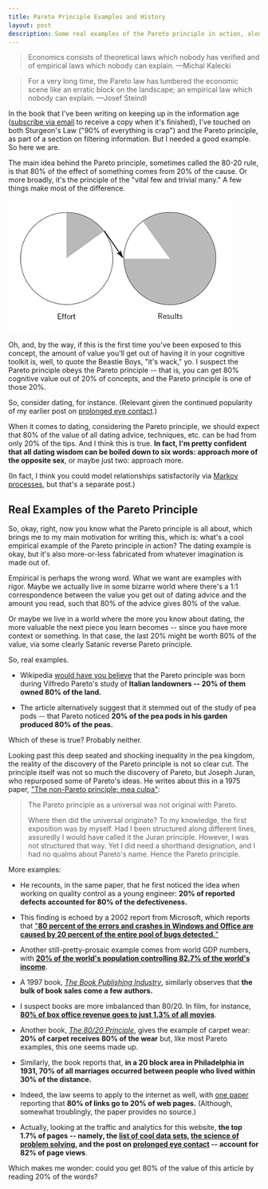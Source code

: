 ```yaml
---
title: Pareto Principle Examples and History
layout: post
description: Some real examples of the Pareto principle in action, along with a brief sketch of its history.
---
```


> Economics consists of theoretical laws which nobody has verified and of
> empirical laws which nobody can explain.
<span id="quote-attribute">—Michal Kalecki</span>
  
> For a very long time, the Pareto law has lumbered the economic scene like an
> erratic block on the landscape; an empirical law which nobody can explain.
<span id="quote-attribute">—Josef Steindl</span>

In the book that I've been writing on keeping up in the information age
([subscribe via email](http://eepurl.com/Ufpgr) to receive a copy when it's finished), I've touched on both
Sturgeon's Law ("90% of everything is crap") and the Pareto principle, as part
of a section on filtering information. But I needed a good example. So here we are.

The main idea behind the Pareto principle, sometimes called the 80-20 rule, is
that 80% of the effect of something comes from 20% of the cause. Or more
broadly, it's the principle of the "vital few and trivial many." A few things
make most of the difference.

![A picture of the Pareto principle or 80 20 rule: 20% of causes create 80% of the effects.](/img/example-of-pareto-principle.png)

Oh, and, by the way, if this is the first time you've been exposed to this
concept, the amount of value you'll get out of having it in your cognitive toolkit is,
well, to quote the Beastie Boys, "it's wack," yo. I suspect the Pareto principle
obeys the Pareto principle -- that is, you can get 80% cognitive value
out of 20% of concepts, and the Pareto principle is one of those 20%.

So, consider
dating, for instance. (Relevant given the continued popularity of my earlier post on
[prolonged eye contact](http://rs.io/2014/06/01/prolonged-eye-contact.html).)

When it comes to dating, considering the Pareto principle, we should expect that 80%
of the value of all dating advice, techniques, etc. can be had from only 20% of
the tips. And I think this is true. **In fact, I'm pretty confident that all
dating wisdom can be boiled down to six words: approach more of the opposite sex**, or maybe just two: approach more.

(In fact, I think you could model relationships satisfactorily via
[Markov processes](http://austingwalters.com/introduction-to-markov-processes/),
but that's a separate post.)

## Real Examples of the Pareto Principle

So, okay, right, now you know what the Pareto principle is all about, which
brings me to my main motivation for writing this, which is: what's a cool
empirical example of the Pareto principle in action? The dating example is okay,
but it's also more-or-less fabricated from whatever imagination is made out
of.

Empirical is perhaps the wrong word. What we want are examples with rigor. Maybe we actually live in
some bizarre world where there's a 1:1 correspondence between the value you get out of dating advice and the amount you read, such that 80% of the
advice gives 80% of the value.

Or maybe we live in a world where the more you know about dating, the more
valuable the next piece you learn becomes -- since you have more context or
something. In that case, the last 20% might be worth 80% of the value, via some
clearly Satanic reverse Pareto principle. 

So, real examples. 

* Wikipedia [would have you believe](en.wikipedia.org/wiki/Pareto_principle) that the Pareto principle was born during
Vilfredo Pareto's study of **Italian landowners -- 20% of them owned 80% of the
land.**

* The article alternatively suggest that it stemmed out of the
study of pea pods -- that Pareto noticed **20% of the pea pods in his garden
produced 80% of the peas.**

Which of these is true? Probably neither.

Looking past this deep seated and shocking inequality in the pea kingdom, the
reality of the discovery of the Pareto principle is not so clear cut. The
principle itself was not so much the discovery of Pareto, but Joseph Juran, who
repurposed some of Pareto's ideas. He writes about this in a 1975 paper, ["The non-Pareto principle; mea
culpa"](http://img.projectsmart.co.uk/docs/the-non-pareto-principle.pdf):

> The Pareto principle as a universal was not original with Pareto.
> 
> Where then did the universal originate? To my knowledge, the first exposition
> was by myself. Had I been structured along different lines, assuredly I would
> have called it the Juran principle. However, I was not structured that way. Yet
> I did need a shorthand designation, and I had no qualms about Pareto's
> name. Hence the Pareto principle.

More examples:

* He recounts, in the same paper, that he first noticed the idea when working on
quality control as a young engineer: **20% of reported defects accounted for 80% of
the defectiveness.**
* This finding is echoed by a 2002 report from Microsoft, which
reports that ["**80 percent of the errors and crashes in Windows and Office are caused
by 20 percent of the entire pool of bugs detected.**"](http://www.crn.com/news/security/18821726/microsofts-ceo-80-20-rule-applies-to-bugs-not-just-features.htm)

* Another still-pretty-prosaic example comes from world GDP numbers, with [**20% of
the world's population controlling 82.7% of the world's income**](http://en.wikipedia.org/wiki/Pareto_principle#In_economics). 
* A 1997 book,
[*The Book Publishing Industry*](http://www.amazon.com/gp/product/0415887240/ref=as_li_tl?ie=UTF8&camp=1789&creative=390957&creativeASIN=0415887240&linkCode=as2&tag=rsio-20&linkId=W2CSH7FH422CHBHQ),
similarly observes that **the bulk of book sales come a few authors.**
* I suspect
books are more imbalanced than 80/20. In film, for instance, [**80% of box office
revenue goes to just 1.3% of all movies**](http://www.independent.co.uk/news/chaos-theory-explodes-hollywood-hype-1275802.html). 

* Another book, [*The 80/20 Principle*](http://www.amazon.com/gp/product/0385491743/ref=as_li_tl?ie=UTF8&camp=1789&creative=390957&creativeASIN=0385491743&linkCode=as2&tag=rsio-20&linkId=AJUYPEXQRXYSHI7A), gives the example of carpet wear: **20% of
carpet receives 80% of the wear** but, like most Pareto examples, this one seems
made up. 
* Similarly, the book reports that, **in a 20 block area in Philadelphia in 1931,
70% of all marriages occurred between people who lived within 30% of the
distance.** 
* Indeed, the law seems to apply to the internet as well, with [one paper](http://shell.cas.usf.edu/~simon/documents/Network%20Theory.pdf) reporting
that **80% of links go to 20% of web pages.** (Although, somewhat troublingly,
the paper provides no source.)
* Actually, looking at the traffic and analytics for this website, **the top 1.7% of
pages -- namely, the [list of cool data sets](http://rs.io/2014/05/29/list-of-data-sets.html), [the science of problem solving](http://rs.io/2014/02/21/problem-solving.html), and
the post on [prolonged eye contact](http://rs.io/2014/06/01/prolonged-eye-contact.html) -- account for 82% of page views**.

Which makes me wonder: could you get 80% of the value of this article by reading
20% of the words?
